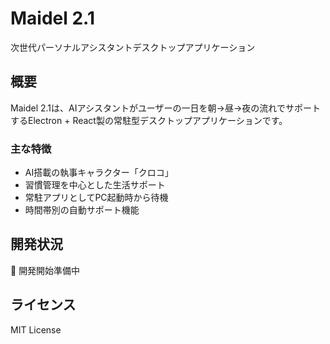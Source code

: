 # Maidel 2.1

次世代パーソナルアシスタントデスクトップアプリケーション

## 概要
Maidel 2.1は、AIアシスタントがユーザーの一日を朝→昼→夜の流れでサポートするElectron + React製の常駐型デスクトップアプリケーションです。

### 主な特徴
- AI搭載の執事キャラクター「クロコ」
- 習慣管理を中心とした生活サポート
- 常駐アプリとしてPC起動時から待機
- 時間帯別の自動サポート機能

## 開発状況
🚧 開発開始準備中

## ライセンス
MIT License